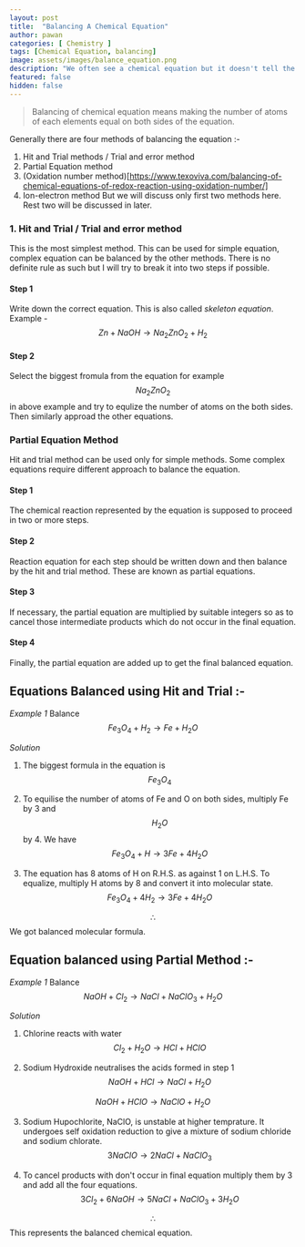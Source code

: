```yaml
---
layout: post
title:  "Balancing A Chemical Equation"
author: pawan
categories: [ Chemistry ]
tags: [Chemical Equation, balancing]
image: assets/images/balance_equation.png
description: "We often see a chemical equation but it doesn't tell the whole story. To get the more from equation we need to balance the equation without changing the formula."
featured: false
hidden: false
---
```

> Balancing of chemical equation means making the number of atoms of each elements equal on both sides of the equation.

Generally there are four methods of balancing the equation :-
1. Hit and Trial methods / Trial and error method
2. Partial Equation method
3. (Oxidation number method)[https://www.texoviva.com/balancing-of-chemical-equations-of-redox-reaction-using-oxidation-number/]
4. Ion-electron method
But we will discuss only first two methods here.
Rest two will be discussed in later.

### 1. Hit and Trial / Trial and error method
This is the most simplest method. This can be used for simple equation, complex equation can be balanced by the other methods. There is no definite rule as such but I will try to break it into two steps if possible.
#### Step 1
Write down the correct equation. This is also called *skeleton equation*.
Example - $$Zn + NaOH \rightarrow Na_2ZnO_2 + H_2$$

#### Step 2
Select the biggest fromula from the equation for example $$Na_2ZnO_2$$ in above example and try to equlize the number of atoms on the both sides. Then similarly approad the other equations.

### Partial Equation Method
Hit and trial method can be used only for simple methods. Some complex equations require different approach to balance the equation. 
#### Step 1 
The chemical reaction represented by the equation is supposed to proceed in two or more steps.

#### Step 2
Reaction equation for each step should be written down and then balance by the hit and trial method. These are known as partial equations.

#### Step 3
If necessary, the partial equation are multiplied by suitable integers so as to cancel those intermediate products which do not occur in the final equation.

#### Step 4
Finally, the partial equation are added up to get the final balanced equation.

## Equations Balanced using Hit and Trial :-

*Example 1* Balance $$Fe_3O_4 + H_2 \rightarrow Fe + H_2O$$

*Solution* 
1. The biggest formula in the equation is $$Fe_3O_4$$

2. To equilise the number of atoms of Fe and O on both sides, multiply Fe by 3 and $$H_2O$$ by 4. We have
    $$Fe_3O_4 + H \rightarrow 3Fe + 4H_2O$$

3. The equation has 8 atoms of H on R.H.S. as against 1 on L.H.S. To equalize, multiply H atoms by 8 and convert it into molecular state.
    $$Fe_3O_4 + 4H_2 \rightarrow 3Fe + 4H_2O$$

$$\therefore$$ We got balanced molecular formula.


## Equation balanced using Partial Method :-

*Example 1* Balance $$NaOH + Cl_2 \rightarrow NaCl + NaClO_3 + H_2O$$

*Solution*  
1. Chlorine reacts with water
        $$Cl_2 + H_2O \rightarrow HCl + HClO$$

2. Sodium Hydroxide neutralises the acids formed in step 1
$$NaOH + HCl \rightarrow NaCl + H_2O$$

$$NaOH + HClO \rightarrow NaClO + H_2O$$

3. Sodium Hupochlorite, NaClO, is unstable at higher temprature. It undergoes self oxidation reduction to give a mixture of sodium chloride and sodium chlorate.
        $$3NaClO \rightarrow 2NaCl + NaClO_3$$

4. To cancel products with don't occur in final equation multiply them by 3 and add all the four equations.
        $$3Cl_2 + 6NaOH \rightarrow 5NaCl + NaClO_3 + 3H_2O$$

$$\therefore$$ This represents the balanced chemical equation.

<div id="periodicTable1" data-widget="Kekule.ChemWidget.Viewer"
  data-enable-select="true"
  data-displayed-components="['C', 'Carbon', 6']">
</div>